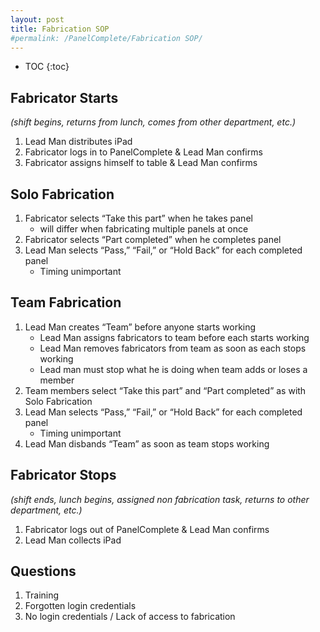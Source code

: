 ```yaml
---
layout: post
title: Fabrication SOP
#permalink: /PanelComplete/Fabrication SOP/
---
```


<style>
/* styles.css */
#markdown-toc {
background-color: #f8ffef; /* светло-зеленый фон */
border: 1px solid #ccc; /* серая рамка */
padding: 1em; /* внутренний отступ */
margin: 1em 0; /* внешний отступ сверху и снизу */
border-radius: 8px; /* закругленные углы */
list-style: none;
}
#markdown-toc li {
margin: 0; /* убирает отступы у списка */

}

#markdown-toc:before{
content: 'Outlines';
color: yellowgreen;
font-family: Roboto;
display: flex;
justify-content: center;
}
</style>


* TOC
{:toc}

## Fabricator Starts 
_(shift begins, returns from lunch, comes from other department, etc.)_

1. Lead Man distributes iPad
2. Fabricator logs in to PanelComplete & Lead Man confirms
3. Fabricator assigns himself to table & Lead Man confirms 



## Solo Fabrication

1. Fabricator selects “Take this part” when he takes panel
    - will differ when fabricating multiple panels at once
2. Fabricator selects “Part completed” when he completes panel
3. Lead Man selects “Pass,” “Fail,” or “Hold Back” for each completed panel
    - Timing unimportant 



## Team Fabrication

1. Lead Man creates “Team” before anyone starts working
    - Lead Man assigns fabricators to team before each starts working
    - Lead Man removes fabricators from team as soon as each stops working
    - Lead man must stop what he is doing when team adds or loses a member
2. Team members select “Take this part” and “Part completed” as with Solo Fabrication
3. Lead Man selects “Pass,” “Fail,” or “Hold Back” for each completed panel
    - Timing unimportant 
4. Lead Man disbands “Team” as soon as team stops working 



## Fabricator Stops
_(shift ends, lunch begins, assigned non fabrication task, returns to other department, etc.)_

1. Fabricator logs out of PanelComplete & Lead Man confirms 
2. Lead Man collects iPad 



## Questions

1. Training 
2. Forgotten login credentials 
3. No login credentials / Lack of access to fabrication 